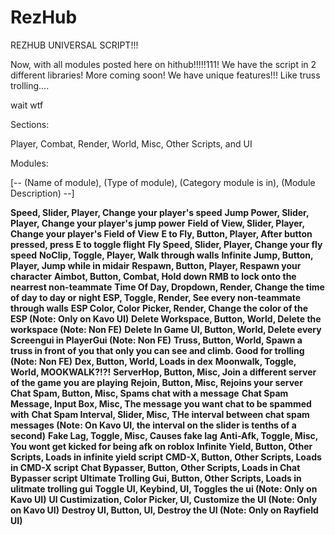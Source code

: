 # RezHub

REZHUB UNIVERSAL SCRIPT!!!

Now, with all modules posted here on hithub!!!!!111!
We have the script in 2 different libraries!
More coming soon!
We have unique features!!!
Like truss trolling....

wait wtf

Sections:

Player,
Combat,
Render,
World,
Misc,
Other Scripts, and
UI

Modules:

[-- (Name of module), (Type of module), (Category module is in), (Module Description) --]

**Speed, Slider, Player, Change your player's speed**
**Jump Power, Slider, Player, Change your player's jump power**
**Field of View, Slider, Player, Change your player's Field of View**
**E to Fly, Button, Player, After button pressed, press E to toggle flight**
**Fly Speed, Slider, Player, Change your fly speed**
**NoClip, Toggle, Player, Walk through walls**
**Infinite Jump, Button, Player, Jump while in midair**
**Respawn, Button, Player, Respawn your character**
**Aimbot, Button, Combat, Hold down RMB to lock onto the nearrest non-teammate**
**Time Of Day, Dropdown, Render, Change the time of day to day or night**
**ESP, Toggle, Render, See every non-teammate through walls**
**ESP Color, Color Picker, Render, Change the color of the ESP (Note: Only on Kavo UI)**
**Delete Workspace, Button, World, Delete the workspace (Note: Non FE)**
**Delete In Game UI, Button, World, Delete every Screengui in PlayerGui (Note: Non FE)**
**Truss, Button, World, Spawn a truss in front of you that only you can see and climb. Good for trolling (Note: Non FE)**
**Dex, Button, World, Loads in dex**
**Moonwalk, Toggle, World, MOOKWALK?!?!**
**ServerHop, Button, Misc, Join a different server of the game you are playing**
**Rejoin, Button, Misc, Rejoins your server**
**Chat Spam, Button, Misc, Spams chat with a message**
**Chat Spam Message, Input Box, Misc, The message you want chat to be spammed with**
**Chat Spam Interval, Slider, Misc, THe interval between chat spam messages (Note: On Kavo UI, the interval on the slider is tenths of a second)**
**Fake Lag, Toggle, Misc, Causes fake lag**
**Anti-Afk, Toggle, Misc, You wont get kicked for being afk on roblox**
**Infinite Yield, Button, Other Scripts, Loads in infinite yield script**
**CMD-X, Button, Other Scripts, Loads in CMD-X script**
**Chat Bypasser, Button, Other Scripts, Loads in Chat Bypasser script**
**Ultimate Trolling Gui, Button, Other Scripts, Loads in ulitmate trolling gui**
**Toggle UI, Keybind, UI, Toggles the ui (Note: Only on Kavo UI)**
**UI Custimization, Color Picker, UI, Customize the UI (Note: Only on Kavo UI)**
**Destroy UI, Button, UI, Destroy the UI (Note: Only on Rayfield UI)**

